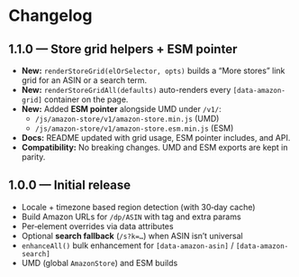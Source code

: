 # Changelog

## 1.1.0 — Store grid helpers + ESM pointer
- **New:** `renderStoreGrid(elOrSelector, opts)` builds a “More stores” link grid for an ASIN or a search term.
- **New:** `renderStoreGridAll(defaults)` auto-renders every `[data-amazon-grid]` container on the page.
- **New:** Added **ESM pointer** alongside UMD under `/v1/`:
  - `/js/amazon-store/v1/amazon-store.min.js` (UMD)
  - `/js/amazon-store/v1/amazon-store.esm.min.js` (ESM)
- **Docs:** README updated with grid usage, ESM pointer includes, and API.
- **Compatibility:** No breaking changes. UMD and ESM exports are kept in parity.

## 1.0.0 — Initial release
- Locale + timezone based region detection (with 30‑day cache)
- Build Amazon URLs for `/dp/ASIN` with tag and extra params
- Per‑element overrides via data attributes
- Optional **search fallback** (`/s?k=…`) when ASIN isn’t universal
- `enhanceAll()` bulk enhancement for `[data-amazon-asin]` / `[data-amazon-search]`
- UMD (global `AmazonStore`) and ESM builds
